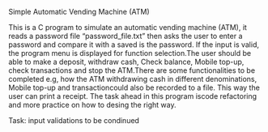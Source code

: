 Simple Automatic Vending Machine (ATM)

This is a C program to simulate an automatic vending machine (ATM), it reads a password file “password_file.txt” then asks the user to enter a password and compare it with a saved is the password. If the input is valid, the program menu is displayed for function selection.The user should be able to make a deposit, withdraw cash, Check balance, Mobile top-up, check transactions and stop the ATM.There are some functionalities to be completed e.g, how the ATM withdrawing cash in different denominations, Mobile top-up and transactioncould also be recorded to a file. This way the user can print a receipt. The task ahead in this program iscode refactoring and more practice on how to desing the right way.

Task: input validations to be condinued
